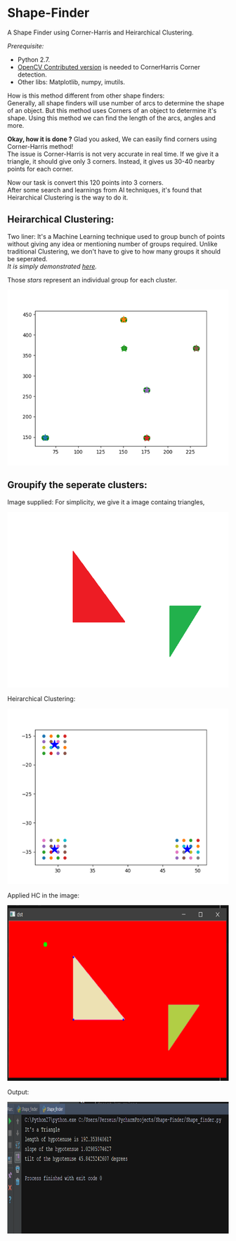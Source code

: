 # Shape-Finder
A Shape Finder using Corner-Harris and Heirarchical Clustering.

*Prerequisite:*
- Python 2.7.
- [OpenCV Contributed version](https://pypi.python.org/pypi/opencv-contrib-python) is needed to CornerHarris Corner detection.
- Other libs: Matplotlib, numpy, imutils.


How is this method different from other shape finders:  
Generally, all shape finders will use number of arcs to determine the shape of an object.
But this method uses Corners of an object to determine it's shape.
Using this method we can find the length of the arcs, angles and more.

**Okay, how it is done ?**
Glad you asked, We can easily find corners using Corner-Harris method!  
The issue is Corner-Harris is not very accurate in real time. If we give it a triangle, it should give only 3 corners.
Instead, it gives us 30-40 nearby points for each corner.

Now our task is convert this 120 points into 3 corners.  
After some search and learnings from AI techniques, it's found that Heirarchical Clustering is the way to do it.

## Heirarchical Clustering:  
Two liner: It's a Machine Learning technique used to group bunch of points without giving any idea or mentioning number of groups required. Unlike traditional Clustering, we don't have to give to how many groups it should be seperated.  
*It is simply demonstrated [here](https://github.com/perseus784/Shape-Finder/blob/master/Heirarchical_Clustering.py).*  

Those *stars* represent an individual group for each cluster.
<p align="center">
<img src="/media/hr.png" alt="hr" width="700" height="400">
</p>

## Groupify the seperate clusters:

Image supplied:
For simplicity, we give it a image containg triangles, 
<p align="center">
<img src="/media/triangles.png" alt="tri" width="700" height="400">
</p>

Heirarchical Clustering:
<p align="center">
<img src="/media/Clustering.png" alt="matplot" width="700" height="400">
</p>

Applied HC in the image:
<p align="center">
<img src="/media/Clustered_image.png" alt="opencv" width="700" height="400">
</p>

Output:
<p align="center">
<img src="/media/ouput.png" alt="op" width="800" height="300">
</p>

